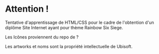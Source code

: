 # Attention !
Tentative d'apprentissage de HTML/CSS pour le cadre de l'obtention d'un diplôme
Site Internet ayant pour thème Rainbow Six Siege. <br>

Les Icônes proviennent du repo de ? <br>

Les artworks et noms sont la propriété intellectuelle de Ubisoft. <br>